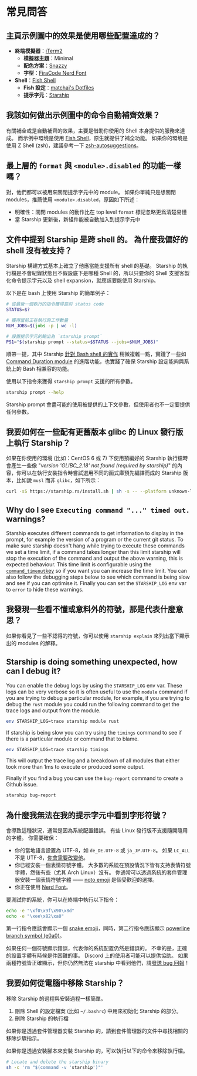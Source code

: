 # 常見問答

## 主頁示例圖中的效果是使用哪些配置達成的？

- **終端模擬器**：[iTerm2](https://iterm2.com/)
  - **模擬器主題**：Minimal
  - **配色方案**：[Snazzy](https://github.com/sindresorhus/iterm2-snazzy)
  - **字型**：[FiraCode Nerd Font](https://www.nerdfonts.com/font-downloads)
- **Shell**：[Fish Shell](https://fishshell.com/)
  - **Fish 設定**：[matchai's Dotfiles](https://github.com/matchai/dotfiles/blob/b6c6a701d0af8d145a8370288c00bb9f0648b5c2/.config/fish/config.fish)
  - **提示字元**：[Starship](https://starship.rs/)

## 我該如何做出示例圖中的命令自動補齊效果？

有關補全或是自動補齊的效果，主要是借助你使用的 Shell 本身提供的服務來達成。 而示例中環境是使用 [Fish Shell](https://fishshell.com/)，原生就提供了補全功能。 如果你的環境是使用 Z Shell (zsh)，建議參考一下 [zsh-autosuggestions](https://github.com/zsh-users/zsh-autosuggestions)。

## 最上層的 `format` 與 `<module>.disabled` 的功能一樣嗎？

對，他們都可以被用來關閉提示字元中的 module。 如果你單純只是想關閉 modules，推薦使用 `<module>.disabled`，原因如下所述：

- 明確性：關閉 modules 的動作比在 top level `format` 標記忽略更爲清楚易懂
- 當 Starship 更新後，新組件能被自動加入到提示字元中

## 文件中提到 Starship 是跨 shell 的。 為什麼我偏好的 shell 沒有被支持？

Starship 構建方式基本上確立了他應當能支援所有 shell 的基礎。 Starship 的執行檔是不會紀錄狀態且不假設底下是哪種 Shell 的，所以只要你的 Shell 支援客製化命令提示字元以及 shell expansion，就應該要能使用 Starship。

以下是在 bash 上使用 Starship 的簡單例子：

```sh
# 從最後一個執行的指令獲得當前 status code
STATUS=$?

# 獲得當前正在執行的工作數量
NUM_JOBS=$(jobs -p | wc -l)

# 設置提示字元的輸出為 `starship prompt`
PS1="$(starship prompt --status=$STATUS --jobs=$NUM_JOBS)"
```

順帶一提，其中 Starship [針對 Bash shell 的實作](https://github.com/starship/starship/blob/master/src/init/starship.bash) 稍微複雜一點，實踐了一些如 [Command Duration module](https://starship.rs/config/#command-duration) 的進階功能，也實踐了確保 Starship 設定能夠與系統上的 Bash 相兼容的功能。

使用以下指令來獲得 `starship prompt` 支援的所有參數。

```sh
starship prompt --help
```

Starship prompt 會盡可能的使用被提供的上下文參數，但使用者也不一定要提供任何參數。

## 我要如何在一些配有更舊版本 glibc 的 Linux 發行版上執行 Starship？

如果在你使用的環境 (比如：CentOS 6 或 7) 下使用預編好的 Starship 執行檔時會產生一些像 "_version 'GLIBC_2.18' not found (required by starship)_" 的內容，你可以在執行安裝指令時嘗試選用不同的函式庫預先編譯而成的 Starship 版本，比如說 `musl` 而非 `glibc`，如下所示：

```sh
curl -sS https://starship.rs/install.sh | sh -s -- --platform unknown-linux-musl
```

## Why do I see `Executing command "..." timed out.` warnings?

Starship executes different commands to get information to display in the prompt, for example the version of a program or the current git status. To make sure starship doesn't hang while trying to execute these commands we set a time limit, if a command takes longer than this limit starship will stop the execution of the command and output the above warning, this is expected behaviour. This time limit is configurable using the [`command_timeout`key](/config/#prompt) so if you want you can increase the time limit. You can also follow the debugging steps below to see which command is being slow and see if you can optimise it. Finally you can set the `STARSHIP_LOG` env var to `error` to hide these warnings.

## 我發現一些看不懂或意料外的符號，那是代表什麼意思？

如果你看見了一些不認得的符號，你可以使用 `starship explain` 來列出當下顯示出的 modules 的解釋。

## Starship is doing something unexpected, how can I debug it?

You can enable the debug logs by using the `STARSHIP_LOG` env var. These logs can be very verbose so it is often useful to use the `module` command if you are trying to debug a particular module, for example, if you are trying to debug the `rust` module you could run the following command to get the trace logs and output from the module.

```sh
env STARSHIP_LOG=trace starship module rust
```

If starship is being slow you can try using the `timings` command to see if there is a particular module or command that to blame.

```sh
env STARSHIP_LOG=trace starship timings
```

This will output the trace log and a breakdown of all modules that either took more than 1ms to execute or produced some output.

Finally if you find a bug you can use the `bug-report` command to create a Github issue.

```sh
starship bug-report
```

## 為什麼我無法在我的提示字元中看到字形符號？

會導致這種狀況，通常是因為系統配置錯誤。 有些 Linux 發行版不支援隨開隨用的字體。 你需要確保：

- 你的當地語言設置為 UTF-8，如 `de_DE.UTF-8` 或 `ja_JP.UTF-8`。 如果 `LC_ALL` 不是 UTF-8，[你會需要改變他](https://www.tecmint.com/set-system-locales-in-linux/)。
- 你已經安裝一個表情符號字體。 大多數的系統在預設情況下皆有支持表情符號字體，然後有些（尤其 Arch Linux）沒有。 你通常可以透過系統的套件管理器安裝一個表情符號字體 —— [noto emoji](https://www.google.com/get/noto/help/emoji/) 是個受歡迎的選擇。
- 你正在使用 [Nerd Font](https://www.nerdfonts.com/)。

要測試你的系統，你可以在終端中執行以下指令：

```sh
echo -e "\xf0\x9f\x90\x8d"
echo -e "\xee\x82\xa0"
```

第一行指令應該會顯示一個 [snake emoji](https://emojipedia.org/snake/)，同時，第二行指令應該顯示 [powerline branch symbol (e0a0)](https://github.com/ryanoasis/powerline-extra-symbols#glyphs)。

如果任何一個符號顯示錯誤，代表你的系統配置仍然是錯誤的。 不幸的是，正確的設置字體有時候是件困難的事。 Discord 上的使用者可能可以提供協助。 如果兩種符號皆正確顯示，但你仍然無法在 starship 中看到他們，請[發送 bug 回報](https://github.com/starship/starship/issues/new/choose)！

## 我要如何從電腦中移除 Starship？

移除 Starship 的過程與安裝過程一樣簡單。

1. 刪除 Shell 的設定檔案 (比如 `~/.bashrc`) 中用來初始化 Starship 的部分。
1. 刪除 Starship 的執行檔

如果你是透過套件管理器安裝 Starship 的，請到套件管理器的文件中尋找相關的移除步驟指示。

如果你是透過安裝腳本來安裝 Starship 的，可以執行以下的命令來移除執行檔。

```sh
# Locate and delete the starship binary
sh -c 'rm "$(command -v 'starship')"'
```

